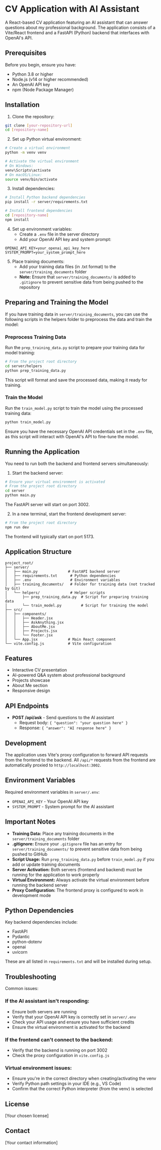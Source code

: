 # CV Application with AI Assistant

A React-based CV application featuring an AI assistant that can answer questions about my professional background. The application consists of a Vite/React frontend and a FastAPI (Python) backend that interfaces with OpenAI's API.

## Prerequisites

Before you begin, ensure you have:
- Python 3.8 or higher
- Node.js (v14 or higher recommended)
- An OpenAI API key
- npm (Node Package Manager)

## Installation

1. Clone the repository:
```bash
git clone [your-repository-url]
cd [repository-name]
```

2. Set up Python virtual environment:
```bash
# Create a virtual environment
python -m venv venv

# Activate the virtual environment
# On Windows:
venv\Scripts\activate
# On macOS/Linux:
source venv/bin/activate
```

3. Install dependencies:
```bash
# Install Python backend dependencies
pip install -r server/requirements.txt

# Install frontend dependencies
cd [repository-name]
npm install
```

4. Set up environment variables:
   - Create a `.env` file in the server directory
   - Add your OpenAI API key and system prompt:
```plaintext
OPENAI_API_KEY=your_openai_api_key_here
SYSTEM_PROMPT=your_system_prompt_here
```

5. Place training documents:
   - Add your training data files (in .txt format) to the `server/training_documents` folder
   - **Note:** Ensure that `server/training_documents/` is added to `.gitignore` to prevent sensitive data from being pushed to the repository

## Preparing and Training the Model

If you have training data in `server/training_documents`, you can use the following scripts in the helpers folder to preprocess the data and train the model:

### Preprocess Training Data

Run the `prep_training_data.py` script to prepare your training data for model training:

```bash
# From the project root directory
cd server/helpers
python prep_training_data.py
```

This script will format and save the processed data, making it ready for training.

### Train the Model

Run the `train_model.py` script to train the model using the processed training data:

```bash
python train_model.py
```

Ensure you have the necessary OpenAI API credentials set in the `.env` file, as this script will interact with OpenAI's API to fine-tune the model.

## Running the Application

You need to run both the backend and frontend servers simultaneously:

1. Start the backend server:
```bash
# Ensure your virtual environment is activated
# From the project root directory
cd server
python main.py
```
The FastAPI server will start on port 3002.

2. In a new terminal, start the frontend development server:
```bash
# From the project root directory
npm run dev
```
The frontend will typically start on port 5173.

## Application Structure

```plaintext
project_root/
├── server/
│   ├── main.py              # FastAPI backend server
│   ├── requirements.txt      # Python dependencies
│   ├── .env                  # Environment variables
│   ├── training_documents/   # Folder for training data (not tracked by Git)
│   └── helpers/              # Helper scripts
│       ├── prep_training_data.py  # Script for preparing training data
│       └── train_model.py         # Script for training the model
├── src/
│   ├── components/
│   │   ├── Header.jsx
│   │   ├── AskAnything.jsx
│   │   ├── AboutMe.jsx
│   │   ├── Projects.jsx
│   │   └── Footer.jsx
│   └── App.jsx              # Main React component
└── vite.config.js           # Vite configuration
```

## Features

- Interactive CV presentation
- AI-powered Q&A system about professional background
- Projects showcase
- About Me section
- Responsive design

## API Endpoints

- **POST /api/ask** - Send questions to the AI assistant
  - Request body: `{ "question": "your question here" }`
  - Response: `{ "answer": "AI response here" }`

## Development

The application uses Vite's proxy configuration to forward API requests from the frontend to the backend. All `/api/*` requests from the frontend are automatically proxied to `http://localhost:3002`.

## Environment Variables

Required environment variables in `server/.env`:
- `OPENAI_API_KEY` - Your OpenAI API key
- `SYSTEM_PROMPT` - System prompt for the AI assistant

## Important Notes

- **Training Data:** Place any training documents in the `server/training_documents` folder
- **.gitignore:** Ensure your `.gitignore` file has an entry for `server/training_documents/` to prevent sensitive data from being pushed to GitHub
- **Script Usage:** Run `prep_training_data.py` before `train_model.py` if you add or update training documents
- **Server Activation:** Both servers (frontend and backend) must be running for the application to work properly
- **Virtual Environment:** Always activate the virtual environment before running the backend server
- **Proxy Configuration:** The frontend proxy is configured to work in development mode

## Python Dependencies

Key backend dependencies include:
- FastAPI
- Pydantic
- python-dotenv
- openai
- uvicorn

These are all listed in `requirements.txt` and will be installed during setup.

## Troubleshooting

Common issues:

### If the AI assistant isn't responding:
- Ensure both servers are running
- Verify that your OpenAI API key is correctly set in `server/.env`
- Check your API usage and ensure you have sufficient credits
- Ensure the virtual environment is activated for the backend

### If the frontend can't connect to the backend:
- Verify that the backend is running on port 3002
- Check the proxy configuration in `vite.config.js`

### Virtual environment issues:
- Ensure you're in the correct directory when creating/activating the venv
- Verify Python path settings in your IDE (e.g., VS Code)
- Confirm that the correct Python interpreter (from the venv) is selected

## License

[Your chosen license]

## Contact

[Your contact information]